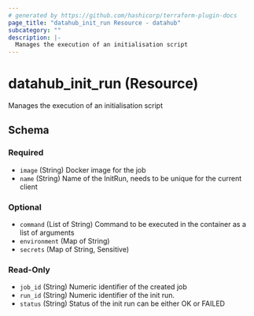 ```yaml
---
# generated by https://github.com/hashicorp/terraform-plugin-docs
page_title: "datahub_init_run Resource - datahub"
subcategory: ""
description: |-
  Manages the execution of an initialisation script
---
```


# datahub_init_run (Resource)

Manages the execution of an initialisation script



<!-- schema generated by tfplugindocs -->
## Schema

### Required

- `image` (String) Docker image for the job
- `name` (String) Name of the InitRun, needs to be unique for the current client

### Optional

- `command` (List of String) Command to be executed in the container as a list of arguments
- `environment` (Map of String)
- `secrets` (Map of String, Sensitive)

### Read-Only

- `job_id` (String) Numeric identifier of the created job
- `run_id` (String) Numeric identifier of the init run.
- `status` (String) Status of the init run can be either OK or FAILED


